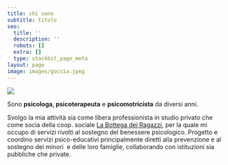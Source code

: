 ```yaml
---
title: chi sono
subtitle: titolo
seo:
  title: ''
  description: ''
  robots: []
  extra: []
  type: stackbit_page_meta
layout: page
image: images/goccia.jpeg
---
```

![](/images/super-europa.jpeg)

Sono **psicologa, psicoterapeuta** e **psicomotricista** da diversi anni.

Svolgo la mia attività sia come libera professionista in studio privato che come socia della coop. sociale [La Bottega dei Ragazzi,](http://www.bottegadeiragazzi.it/) per la quale mi occupo di servizi rivolti al sostegno del benessere psicologico. Progetto e coordino servizi psico-educativi principalmente diretti alla prevenzione e al sostegno dei minori  e delle loro famiglie, collaborando con istituzioni sia pubbliche che private.
